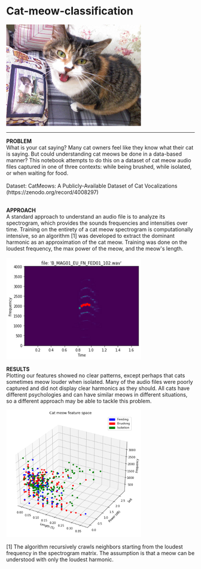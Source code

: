 # Cat-meow-classification
<img src="https://raw.githubusercontent.com/colinbrandonpierce/Cat-meow-classification/main/Meow_cat_-_Mdebona.jpg" width="360" height="270"/>
<!-- {{Information |Description={{en|Shu Shu Lynn, ChubeLyn}} |Source=Transferred from [http://en.wikipedia.org en.wikipedia] |Date=2007-12-04 (original upload date) |Author=Original uploader was Mdebona at [http://en.wikipedia.org en.wiki-->
<hr>
<b>PROBLEM</b> <br>
What is your cat saying? Many cat owners feel like they know what their cat is saying. But could understanding cat meows be done in a data-based manner? This notebook attempts to do this on a dataset of cat meow audio files captured in one of three contexts: while being brushed, while isolated, or when waiting for food. <br><br>
Dataset: CatMeows: A Publicly-Available Dataset of Cat Vocalizations (https://zenodo.org/record/4008297)
<br><br>

<b>APPROACH</b> <br>
A standard approach to understand an audio file is to analyze its spectrogram, which provides the sounds frequencies and intensities over time. Training on the entirety of a cat meow spectrogram is computationally intensive, so an algorithm [1] was developed to extract the dominant harmonic as an approximation of the cat meow. Training was done on the loudest frequency, the max power of the meow, and the meow's length.
<br><br>
<img src="https://raw.githubusercontent.com/colinbrandonpierce/Cat-meow-classification/main/cat-harmonics.jpg" width="360" height="270"/>

<b>RESULTS</b><br>
Plotting our features showed no clear patterns, except perhaps that cats sometimes meow louder when isolated. Many of the audio files were poorly captured and did not display clear harmonics as they should. All cats have different psychologies and can have similar meows in different situations, so a different approach may be able to tackle this problem.

<img src="https://raw.githubusercontent.com/colinbrandonpierce/Cat-meow-classification/main/3plot-features.png" width="360" height="340"/>

[1] The algorithm recursively crawls neighbors starting from the loudest frequency in the spectrogram matrix. The assumption is that a meow can be understood with only the loudest harmonic.


